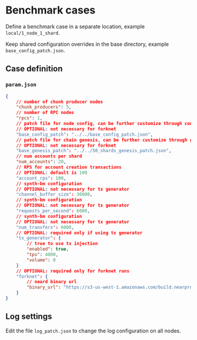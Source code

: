 # Benchmark cases

Define a benchmark case in a separate location, example `local/1_node_1_shard`.

Keep shared configuration overrides in the base directory, example `base_config_patch.json`.

## Case definition

### `param.json`

```json
{
    // number of chunk producer nodes
    "chunk_producers": 5,
    // number of RPC nodes
    "rpcs": 1,
    // patch file for node config, can be further customize through config_patch.json
    // OPTIONAL: not necessary for forknet
    "base_config_patch": "../../base_config_patch.json",
    // patch file for chain genesis, can be further customize through genesis_patch.json
    // OPTIONAL: not necessary for forknet
    "base_genesis_patch": "../../50_shards_genesis_patch.json",
    // num accounts per shard
    "num_accounts": 20,
    // RPS for account creation transactions
    // OPTIONAL: default is 100
    "account_rps": 100,
    // synth-bm configuration
    // OPTIONAL: not necessary for tx generator
    "channel_buffer_size": 30000,
    // synth-bm configuration
    // OPTIONAL: not necessary for tx generator
    "requests_per_second": 6000,
    // synth-bm configuration
    // OPTIONAL: not necessary for tx generator
    "num_transfers": 6000,
    // OPTIONAL: required only if using tx generator
    "tx_generator": {
        // true to use tx injection
        "enabled": true,
        "tps": 4000,
        "volume": 0
    }
    // OPTIONAL: required only for forknet runs
    "forknet": {
        // neard binary url 
        "binary_url": "https://s3-us-west-1.amazonaws.com/build.nearprotocol.com/nearcore/Linux/master/neard",
    }
}
```

## Log settings

Edit the file `log_patch.json` to change the log configuration on all nodes.
